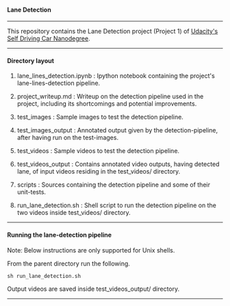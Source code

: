 #### Lane Detection

---

This repository contains the Lane Detection project (Project 1) of [Udacity's
Self Driving Car Nanodegree](https://www.udacity.com/course/self-driving-car-engineer-nanodegree--nd013).

---

#### Directory layout

1. lane_lines_detection.ipynb : Ipython notebook containing the project's
lane-lines-detection pipeline.

2. project_writeup.md : Writeup on the detection pipeline used in the project,
including its shortcomings and potential improvements.

3. test_images : Sample images to test the detection pipeline.

4. test_images_output : Annotated output given by the detection-pipeline, after
having run on the test-images.

5. test_videos : Sample videos to test the detection pipeline.

6. test_videos_output : Contains annotated video outputs, having detected lane,
of input videos residing in the test_videos/ directory.

7. scripts : Sources containing the detection pipeline and some of their unit-tests.

8. run_lane_detection.sh : Shell script to run the detection pipeline on the two
videos inside test_videos/ directory.

---

#### Running the lane-detection pipeline

Note: Below instructions are only supported for Unix shells.

From the parent directory run the following.

`sh run_lane_detection.sh`

Output videos are saved inside test_videos_output/ directory.

---
